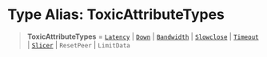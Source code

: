 # Type Alias: ToxicAttributeTypes

> **ToxicAttributeTypes** = [`Latency`](/libraries/common-testing/TPClient.Interface.Latency.md) \| [`Down`](/libraries/common-testing/TPClient.Interface.Down.md) \| [`Bandwidth`](/libraries/common-testing/TPClient.Interface.Bandwidth.md) \| [`Slowclose`](/libraries/common-testing/TPClient.Interface.Slowclose.md) \| [`Timeout`](/libraries/common-testing/TPClient.Interface.Timeout.md) \| [`Slicer`](/libraries/common-testing/TPClient.Interface.Slicer.md) \| `ResetPeer` \| `LimitData`
